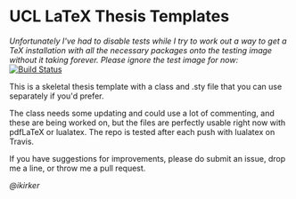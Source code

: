 # UCL LaTeX Thesis Templates

_Unfortunately I've had to disable tests while I try to work out a way to get a TeX installation with all the necessary packages onto the testing image without it taking forever. Please ignore the test image for now:_
[![Build Status](https://travis-ci.org/UCL/ucl-latex-thesis-templates.svg?branch=master)](https://travis-ci.org/UCL/ucl-latex-thesis-templates)

This is a skeletal thesis template with a class and .sty file that you can use separately if you'd prefer.

The class needs some updating and could use a lot of commenting, and these are being worked on, but the files are perfectly usable right now with pdfLaTeX or lualatex. The repo is tested after each push with lualatex on Travis.

If you have suggestions for improvements, please do submit an issue, drop me a line, or throw me a pull request.

*@ikirker*
